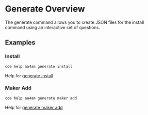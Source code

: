 # Generate Overview

The generate command allows you to create JSON files for the install command using an interactive set of questions.

## Examples

### Install

```bash
coe help aa4am generate install
```

Help for [generate install](./install.md)

### Maker Add

```bash
coe help aa4am generate maker add
```

Help for [generate maker add](./maker/add.md)
